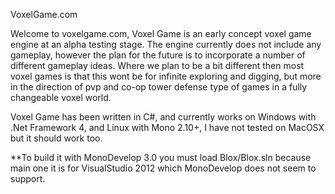 VoxelGame.com

Welcome to voxelgame.com, Voxel Game is an early concept voxel game engine at an alpha testing stage. The engine currently does not include any gameplay, however the plan for the future is to incorporate a number of different gameplay ideas. Where we plan to be a bit different then most voxel games is that this wont be for infinite exploring and digging, but more in the direction of pvp and co-op tower defense type of games in a fully changeable voxel world.

Voxel Game has been written in C#, and currently works on Windows with .Net Framework 4, and Linux with Mono 2.10+, I have not tested on MacOSX but it should work too. 

**To build it with MonoDevelop 3.0 you must load Blox/Blox.sln because main one it is for VisualStudio 2012 which MonoDevelop does not seem to support.
